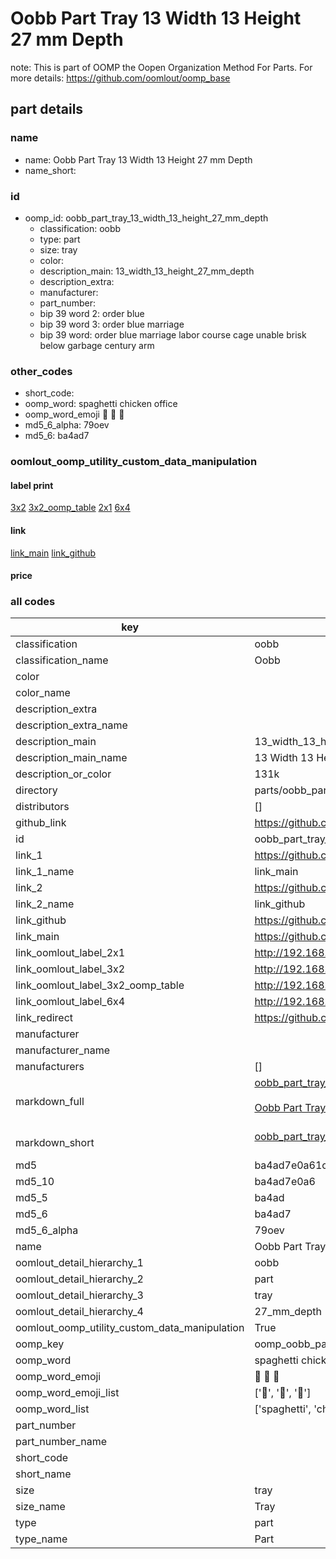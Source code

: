 # Oobb Part Tray 13 Width 13 Height 27 mm Depth  

note: This is part of OOMP the Oopen Organization Method For Parts. For more details: https://github.com/oomlout/oomp_base

##  part details
  







### name
* name: Oobb Part Tray 13 Width 13 Height 27 mm Depth
* name_short: 
### id
* oomp_id: oobb_part_tray_13_width_13_height_27_mm_depth
  * classification: oobb
  * type: part
  * size: tray
  * color: 
  * description_main: 13_width_13_height_27_mm_depth
  * description_extra: 
  * manufacturer: 
  * part_number: 
  * bip 39 word 2: order blue
  * bip 39 word 3: order blue marriage
  * bip 39 word: order blue marriage labor course cage unable brisk below garbage century arm

### other_codes
* short_code: 
* oomp_word: spaghetti chicken office
* oomp_word_emoji :spaghetti: :chicken: :office:
* md5_6_alpha: 79oev
* md5_6: ba4ad7






### oomlout_oomp_utility_custom_data_manipulation
#### label print
[3x2](http://192.168.1.245:1112/?label=oomp%2079oev)
[3x2_oomp_table](http://192.168.1.108:1112/?label=oomp%2079oev)
[2x1](http://192.168.1.242:1112/?label=oomp%2079oev)
[6x4](http://192.168.1.55:1112/?label=oomp%2079oev)    

#### link

[link_main](https://github.com/oomlout/oomlout_oomp_version_1_messy/tree/main/parts/oobb_part_tray_13_width_13_height_27_mm_depth) [link_github](https://github.com/oomlout/oomlout_oomp_version_1_messy/tree/main/parts/oobb_part_tray_13_width_13_height_27_mm_depth)                             

#### price







### all codes 
| key | value |  
| --- | --- |  
| classification | oobb |  
| classification_name | Oobb |  
| color |  |  
| color_name |  |  
| description_extra |  |  
| description_extra_name |  |  
| description_main | 13_width_13_height_27_mm_depth |  
| description_main_name | 13 Width 13 Height 27 mm Depth |  
| description_or_color | 131k |  
| directory | parts/oobb_part_tray_13_width_13_height_27_mm_depth |  
| distributors | [] |  
| github_link | https://github.com/oomlout/oomlout_oomp_part_src/tree/main/parts/oobb_part_tray_13_width_13_height_27_mm_depth |  
| id | oobb_part_tray_13_width_13_height_27_mm_depth |  
| link_1 | https://github.com/oomlout/oomlout_oomp_version_1_messy/tree/main/parts/oobb_part_tray_13_width_13_height_27_mm_depth |  
| link_1_name | link_main |  
| link_2 | https://github.com/oomlout/oomlout_oomp_version_1_messy/tree/main/parts/oobb_part_tray_13_width_13_height_27_mm_depth |  
| link_2_name | link_github |  
| link_github | https://github.com/oomlout/oomlout_oomp_version_1_messy/tree/main/parts/oobb_part_tray_13_width_13_height_27_mm_depth |  
| link_main | https://github.com/oomlout/oomlout_oomp_version_1_messy/tree/main/parts/oobb_part_tray_13_width_13_height_27_mm_depth |  
| link_oomlout_label_2x1 | http://192.168.1.242:1112/?label=oomp%2079oev |  
| link_oomlout_label_3x2 | http://192.168.1.245:1112/?label=oomp%2079oev |  
| link_oomlout_label_3x2_oomp_table | http://192.168.1.108:1112/?label=oomp%2079oev |  
| link_oomlout_label_6x4 | http://192.168.1.55:1112/?label=oomp%2079oev |  
| link_redirect | https://github.com/oomlout/oomlout_oomp_version_1_messy/tree/main/parts/oobb_part_tray_13_width_13_height_27_mm_depth |  
| manufacturer |  |  
| manufacturer_name |  |  
| manufacturers | [] |  
| markdown_full | [oobb_part_tray_13_width_13_height_27_mm_depth](none)<br>[](none)<br>[Oobb Part Tray 13 Width 13 Height 27 Mm Depth](none)<br><br> |  
| markdown_short | [oobb_part_tray_13_width_13_height_27_mm_depth](none)<br><br> |  
| md5 | ba4ad7e0a61c5d888098a7c5108614e1 |  
| md5_10 | ba4ad7e0a6 |  
| md5_5 | ba4ad |  
| md5_6 | ba4ad7 |  
| md5_6_alpha | 79oev |  
| name | Oobb Part Tray 13 Width 13 Height 27 mm Depth |  
| oomlout_detail_hierarchy_1 | oobb |  
| oomlout_detail_hierarchy_2 | part |  
| oomlout_detail_hierarchy_3 | tray |  
| oomlout_detail_hierarchy_4 | 27_mm_depth |  
| oomlout_oomp_utility_custom_data_manipulation | True |  
| oomp_key | oomp_oobb_part_tray_13_width_13_height_27_mm_depth |  
| oomp_word | spaghetti chicken office |  
| oomp_word_emoji | :spaghetti: :chicken: :office: |  
| oomp_word_emoji_list | [':spaghetti:', ':chicken:', ':office:'] |  
| oomp_word_list | ['spaghetti', 'chicken', 'office'] |  
| part_number |  |  
| part_number_name |  |  
| short_code |  |  
| short_name |  |  
| size | tray |  
| size_name | Tray |  
| type | part |  
| type_name | Part |  
